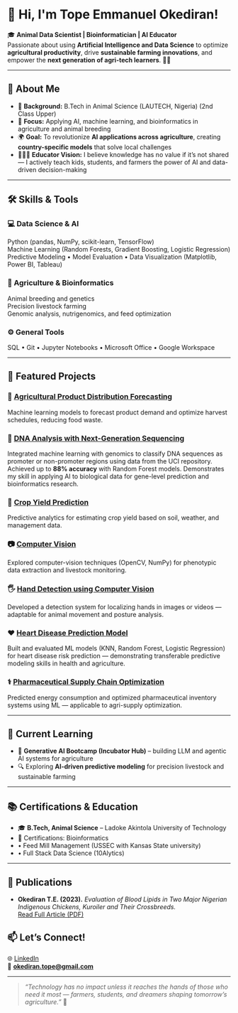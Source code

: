 # 👋 Hi, I'm Tope Emmanuel Okediran!

🎓 **Animal Data Scientist | Bioinformatician | AI Educator**  
Passionate about using **Artificial Intelligence and Data Science** to optimize **agricultural productivity**, drive **sustainable farming innovations**, and empower the **next generation of agri-tech learners**. 🚜🌾  

---

## 🚀 About Me
- 🧬 **Background:** B.Tech in Animal Science (LAUTECH, Nigeria)  (2nd Class Upper)
- 🤖 **Focus:** Applying AI, machine learning, and bioinformatics in agriculture and animal breeding  
- 🌍 **Goal:** To revolutionize **AI applications across agriculture**, creating **country-specific models** that solve local challenges  
- 👨🏽‍🏫 **Educator Vision:** I believe knowledge has no value if it’s not shared — I actively teach kids, students, and farmers the power of AI and data-driven decision-making  

---

## 🛠️ Skills & Tools
### 💻 Data Science & AI
Python (pandas, NumPy, scikit-learn, TensorFlow)  
Machine Learning (Random Forests, Gradient Boosting, Logistic Regression)  
Predictive Modeling • Model Evaluation • Data Visualization (Matplotlib, Power BI, Tableau)

### 🧬 Agriculture & Bioinformatics
Animal breeding and genetics  
Precision livestock farming  
Genomic analysis, nutrigenomics, and feed optimization  

### ⚙️ General Tools
SQL • Git • Jupyter Notebooks • Microsoft Office • Google Workspace  

---

## 🌟 Featured Projects
### 🌾 [Agricultural Product Distribution Forecasting](https://github.com/Topeemma/Agricultural-Product-Distribution-Forecasting-Predicting-Demand-to-Optimize-Harvest-Schedules)
Machine learning models to forecast product demand and optimize harvest schedules, reducing food waste.

### 🧬 [DNA Analysis with Next-Generation Sequencing](https://github.com/Topeemma/DNA-Analysis-with-Next-Generation-Sequencing)
Integrated machine learning with genomics to classify DNA sequences as promoter or non-promoter regions using data from the UCI repository. Achieved up to **88% accuracy** with Random Forest models. Demonstrates my skill in applying AI to biological data for gene-level prediction and bioinformatics research.

### 🌱 [Crop Yield Prediction](https://github.com/Topeemma/Crop-Yield-Prediction)
Predictive analytics for estimating crop yield based on soil, weather, and management data.

### 📷 [Computer Vision](https://github.com/Topeemma/COMPUTER-VISION)
Explored computer-vision techniques (OpenCV, NumPy) for phenotypic data extraction and livestock monitoring.

### 🖐️ [Hand Detection using Computer Vision](https://github.com/Topeemma/Hand-Detection-using-Computer-Vision)
Developed a detection system for localizing hands in images or videos — adaptable for animal movement and posture analysis.

### ❤️ [Heart Disease Prediction Model](https://github.com/Topeemma/10yrs-Heart-Disease-Prediction-Model)
Built and evaluated ML models (KNN, Random Forest, Logistic Regression) for heart disease risk prediction — demonstrating transferable predictive modeling skills in health and agriculture.

### ⚕️ [Pharmaceutical Supply Chain Optimization](https://github.com/Topeemma/Pharmaceutical-Supply-Chain-Inventory-Optimization)
Predicted energy consumption and optimized pharmaceutical inventory systems using ML — applicable to agri-supply optimization.

---

## 🧠 Current Learning
- 🧩 **Generative AI Bootcamp (Incubator Hub)** – building LLM and agentic AI systems for agriculture  
- 🔍 Exploring **AI-driven predictive modeling** for precision livestock and sustainable farming  

---

## 📚 Certifications & Education
- 🎓 **B.Tech, Animal Science** – Ladoke Akintola University of Technology  
- 📜 Certifications: Bioinformatics
- • Feed Mill Management (USSEC with Kansas State university)
-  • Full Stack Data Science (10Alytics)

---
## 🧾 Publications
- **Okediran T.E. (2023).** *Evaluation of Blood Lipids in Two Major Nigerian Indigenous Chickens, Kuroiler and Their Crossbreeds.*  
  [Read Full Article (PDF)](https://oaji.net/articles/2023/801-1714330682.pdf)

## 📫 Let’s Connect!
🌐 [LinkedIn](https://www.linkedin.com/in/top696/)  
📧 **okediran.tope@gmail.com**  

---

> *“Technology has no impact unless it reaches the hands of those who need it most — farmers, students, and dreamers shaping tomorrow’s agriculture.”* 🌱
